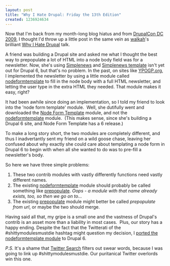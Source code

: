 ```yaml
--- 
layout: post
title: "Why I Hate Drupal: Friday the 13th Edition"
created: 1236924634
---
```

<p>Now that I'm back from my month-long blog hiatus and from <a href="http://dc2009.drupalcon.org">DrupalCon DC 2009</a>, I&nbsp;thought I'd throw up a little post in the same vein as <a href="http://walkah.net">walkah</a>'s brilliant <a href="http://walkah.net/blog/walkah/why-i-hate-drupal">Why I Hate Drupal</a> talk.</p><p>A friend was building a Drupal site and asked me what I&nbsp;thought the best way to prepopulate a lot of HTML&nbsp;into a node body field was for a newsletter. Now, she's using <a href="http://drupal.org/project/simplenews">Simplenews</a> and <a href="http://drupal.org/project/simplenews_template">Simplenews template</a> isn't yet out for Drupal 6, but that's no problem. In the past, on sites like <a href="http://www.ypogp.org/">YPOGP.org</a>, I&nbsp;implemented the newsletter by using a little module called <a href="http://drupal.org/project/nodeformtemplate">nodeformtemplate</a> to fill in the node body with a full HTML&nbsp;newsletter, and letting the user type in the extra HTML&nbsp;they needed. That module makes it easy, right?</p><p>It had been awhile since doing an implementation, so I&nbsp;told my friend to look into the 'node form template' module.&nbsp; Well, she dutifully went and downloaded the <a href="http://drupal.org/project/Node_form_template">Node Form Template</a> module, and not the <a href="http://drupal.org/project/nodeformtemplate">nodeformtemplate</a> module.&nbsp; (This makes sense, since she's building a Drupal 6 site, and Node Form Template has a 6 release.)</p><p>To make a long story short, the two modules are completely different, and thus I&nbsp;inadvertantly sent my friend on a wild goose chase, leaving her confused about why exactly she could care about templating a node form in Drupal 6 to begin with when all she wanted to do was to pre-fill a newsletter's body.</p><p>So here we have three simple problems:</p><ol><li>These two contrib modules with vastly differently functions need vastly different names.</li><li>The existing <a href="http://drupal.org/project/nodeformtemplate">nodeformtemplate</a> module should probably be called something like <a href="http://drupal.org/project/prepopulate">prepopulate</a>. <em>Oops - a module with that name already exists, too, so then we go on to...</em></li><li>The existing <a href="http://drupal.org/project/prepopulate">prepopulate</a> module might better be called <em>prepopulate from url</em>, or maybe the two should merge.</li></ol><p>Having said all that, my gripe is a small one and the vastness of Drupal's contrib is an asset more than a liability in most cases.&nbsp; Plus, our story has a happy ending. Despite the fact that the Twitterati of the #shittymodulesmustdie hashtag might question my decision, I&nbsp;<a href="http://drupal.org/node/363180#comment-1350774">ported the nodeformtemplate module</a> to Drupal 6.</p><p><em>P.S.</em> It's a shame that <a href="http://search.twitter.com">Twitter Search</a> filters out swear words, because I&nbsp;was going to link up #shittymodulesmustdie. Our puritanical Twitter overlords win this one.</p>
